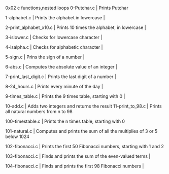 0x02 c functions,nested loops
0-Putchar.c | Prints Putchar
		
1-alphabet.c | Prints the alphabet in lowercase |
		
2-print_alphabet_x10.c | Prints 10 times the alphabet, in lowercase |
		
3-islower.c | Checks for lowercase character |
		
4-isalpha.c | Checks for alphabetic character |
		
5-sign.c | Prins the sign of a number |
		
6-abs.c | Computes the absolute value of an integer |
		
7-print_last_digit.c | Prints the last digit of a number |
		
8-24_hours.c | Prints every minute of the day |
		
9-times_table.c | Prints the 9 times table, starting with 0 |
		
10-add.c | Adds two integers and returns the result
11-print_to_98.c | Prints all natural numbers from n to 98
		
100-timestable.c | Prints the n times table, starting with 0 
	
101-natural.c | Computes and prints the sum of all the multiplies of 3 or 5 below 1024
		
102-fibonacci.c | Prints the first 50 Fibonacci numbers, starting with 1 and 2 
		
103-fibonacci.c | Finds and prints the sum of the even-valued terms |
		
104-fibonacci.c | Finds and prints the first 98 Fibonacci numbers |

